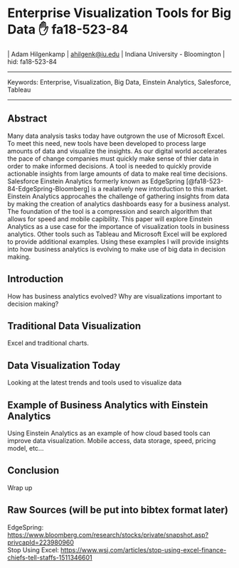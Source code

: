# Enterprise Visualization Tools for Big Data :hand: fa18-523-84

| Adam Hilgenkamp | ahilgenk@iu.edu | Indiana University - Bloomington | hid: fa18-523-84

---

Keywords: Enterprise, Visualization, Big Data, Einstein Analytics, Salesforce, Tableau

---

## Abstract

Many data analysis tasks today have outgrown the use of Microsoft Excel.  To meet this need, new tools have been developed to process large amounts of data and visualize the insights.  As our digital world accelerates the pace of change companies must quickly make sense of thier data in order to make informed decisions.  A tool is needed to quickly provide actionable insights from large amounts of data to make real time decisions.  Salesforce Einstein Analytics formerly known as EdgeSpring [@fa18-523-84-EdgeSpring-Bloomberg] is a realatively new intorduction to this market.  Einstein Analytics approcahes the challenge of gathering insights from data by making the creation of analytics dashboards easy for a business analyst.  The foundation of the tool is a compression and search algorithm that allows for speed and mobile capibility.  This paper will explore Einstein Analytics as a use case for the importance of visualization tools in business analytics.  Other tools such as Tableau and Microsoft Excel will be explored to provide additional examples.  Using these examples I will provide insights into how business analytics is evolving to make use of big data in decision making.


## Introduction

How has business analytics evolved?  Why are visualizations important to decision making?

## Traditional Data Visualization

Excel and traditional charts.

## Data Visualization Today

Looking at the latest trends and tools used to visualize data

## Example of Business Analytics with Einstein Analytics

Using Einstein Analytics as an example of how cloud based tools can improve data visualization.  Mobile access, data storage, speed, pricing model, etc...

## Conclusion

Wrap up

## Raw Sources (will be put into bibtex format later)

EdgeSpring: https://www.bloomberg.com/research/stocks/private/snapshot.asp?privcapId=223980960  
Stop Using Excel: https://www.wsj.com/articles/stop-using-excel-finance-chiefs-tell-staffs-1511346601  

